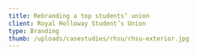 ```yaml
---
title: Rebranding a top students’ union
client: Royal Holloway Student’s Union
type: Branding
thumb: /uploads/casestudies/rhsu/rhsu-exterior.jpg
---
```

